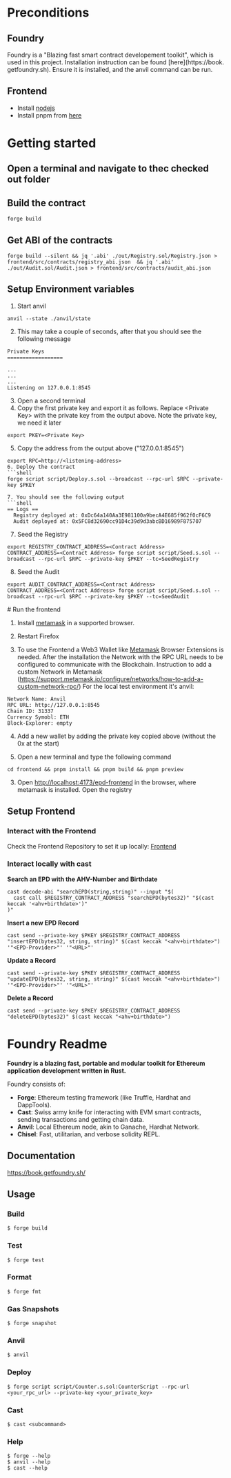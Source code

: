 # Preconditions

## Foundry

Foundry is a "Blazing fast smart contract developement toolkit", which is used in this project. Installation instruction can be found [here](https://book. getfoundry.sh). Ensure it is installed, and the anvil command can be run.

## Frontend

- Install [nodejs](https://nodejs.org/en)
- Install pnpm from [here](https://pnpm.io/installation)

# Getting started


## Open a terminal and navigate to thec checked out folder

## Build the contract
```shell
forge build
```

## Get ABI of the contracts
```shell
forge build --silent && jq '.abi' ./out/Registry.sol/Registry.json > frontend/src/contracts/registry_abi.json  && jq '.abi' ./out/Audit.sol/Audit.json > frontend/src/contracts/audit_abi.json
```

## Setup Environment variables

1. Start anvil
```shell
anvil --state ./anvil/state
```
2. This may take a couple of seconds, after that you should see the following message
```shell
Private Keys
==================

...
...
...
Listening on 127.0.0.1:8545
```
3. Open a second terminal
4. Copy the first private key and export it as follows. Replace \<Private Key\> with the private key from the output above. Note the private key, we need it later
```shell
export PKEY=<Private Key>
```
5. Copy the address from the output above ("127.0.0.1:8545")
```shell
export RPC=http://<listening-address>
6. Deploy the contract
```shell
forge script script/Deploy.s.sol --broadcast --rpc-url $RPC --private-key $PKEY
```
```
7. You should see the following output
```shell
== Logs ==
  Registry deployed at: 0xDc64a140Aa3E981100a9becA4E685f962f0cF6C9
  Audit deployed at: 0x5FC8d32690cc91D4c39d9d3abcBD16989F875707

```
7. Seed the Registry
```shell
export REGISTRY_CONTRACT_ADDRESS=<Contract Address>
CONTRACT_ADDRESS=<Contract Address> forge script script/Seed.s.sol --broadcast --rpc-url $RPC --private-key $PKEY --tc=SeedRegistry
```

8. Seed the Audit
```shell
export AUDIT_CONTRACT_ADDRESS=<Contract Address>
CONTRACT_ADDRESS=<Contract Address> forge script script/Seed.s.sol --broadcast --rpc-url $RPC --private-key $PKEY --tc=SeedAudit
```

# Run the frontend

1. Install [metamask](https://metamask.io/download) in a supported browser. 

2. Restart Firefox
3. To use the Frontend a Web3 Wallet like [Metamask](https://metamask.io/download) Browser Extensions is needed. After the installation the Network with the RPC URL needs to be configured to communicate with the Blockchain.   Instruction to add a custom Network in Metamask (https://support.metamask.io/configure/networks/how-to-add-a-custom-network-rpc/) For the local test environment it's anvil:  
```
Network Name: Anvil
RPC URL: http://127.0.0.1:8545
Chain ID: 31337
Currency Symobl: ETH
Block-Explorer: empty
```
4. Add a new wallet by adding the private key copied above (without the 0x at the start)

5. Open a new terminal and type the following command
```shell
cd frontend && pnpm install && pnpm build && pnpm preview 
```

3. Open [http://localhost:4173/epd-frontend](http://localhost:4173/epd-frontend) in the browser, where metamask is installed. Open the registry

## Setup Frontend

### Interact with the Frontend
Check the Frontend Repository to set it up locally: [Frontend](https://github.com/seanimhof/epd-frontend)

### Interact locally with cast

**Search an EPD with the AHV-Number and Birthdate**
```shell
cast decode-abi "searchEPD(string,string)" --input "$(
  cast call $REGISTRY_CONTRACT_ADDRESS "searchEPD(bytes32)" "$(cast keccak '<ahv+birthdate>')"
)"
```
**Insert a new EPD Record**
```shell
cast send --private-key $PKEY $REGISTRY_CONTRACT_ADDRESS "insertEPD(bytes32, string, string)" $(cast keccak "<ahv+birthdate>") '"<EPD-Provider>"' '"<URL>"'
```

**Update a Record**
```shell
cast send --private-key $PKEY $REGISTRY_CONTRACT_ADDRESS "updateEPD(bytes32, string, string)" $(cast keccak "<ahv+birthdate>") '"<EPD-Provider>"' '"<URL>"'
```

**Delete a Record**
```shell
cast send --private-key $PKEY $REGISTRY_CONTRACT_ADDRESS "deleteEPD(bytes32)" $(cast keccak "<ahv+birthdate>")
```


# Foundry Readme

**Foundry is a blazing fast, portable and modular toolkit for Ethereum application development written in Rust.**

Foundry consists of:

-   **Forge**: Ethereum testing framework (like Truffle, Hardhat and DappTools).
-   **Cast**: Swiss army knife for interacting with EVM smart contracts, sending transactions and getting chain data.
-   **Anvil**: Local Ethereum node, akin to Ganache, Hardhat Network.
-   **Chisel**: Fast, utilitarian, and verbose solidity REPL.

## Documentation

https://book.getfoundry.sh/

## Usage

### Build

```shell
$ forge build
```

### Test

```shell
$ forge test
```

### Format

```shell
$ forge fmt
```

### Gas Snapshots

```shell
$ forge snapshot
```

### Anvil

```shell
$ anvil
```

### Deploy

```shell
$ forge script script/Counter.s.sol:CounterScript --rpc-url <your_rpc_url> --private-key <your_private_key>
```

### Cast

```shell
$ cast <subcommand>
```

### Help

```shell
$ forge --help
$ anvil --help
$ cast --help
```

